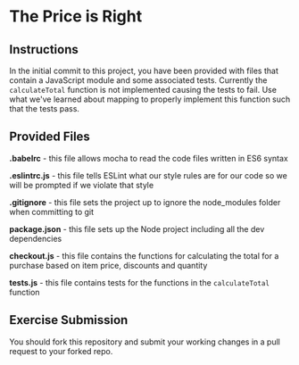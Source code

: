 # The Price is Right

## Instructions

In the initial commit to this project, you have been provided with files that contain a JavaScript module and some associated tests. Currently the `calculateTotal` function is not implemented causing the tests to fail. Use what we've learned about mapping to properly implement this function such that the tests pass.

## Provided Files

**.babelrc** - this file allows mocha to read the code files written in ES6 syntax

**.eslintrc.js** - this file tells ESLint what our style rules are for our code so we will be prompted if we violate that style

**.gitignore** - this file sets the project up to ignore the node_modules folder when committing to git

**package.json** - this file sets up the Node project including all the dev dependencies

**checkout.js** - this file contains the functions for calculating the total for a purchase based on item price, discounts and quantity

**tests.js** - this file contains tests for the functions in the `calculateTotal` function

## Exercise Submission

You should fork this repository and submit your working changes in a pull request to your forked repo.
